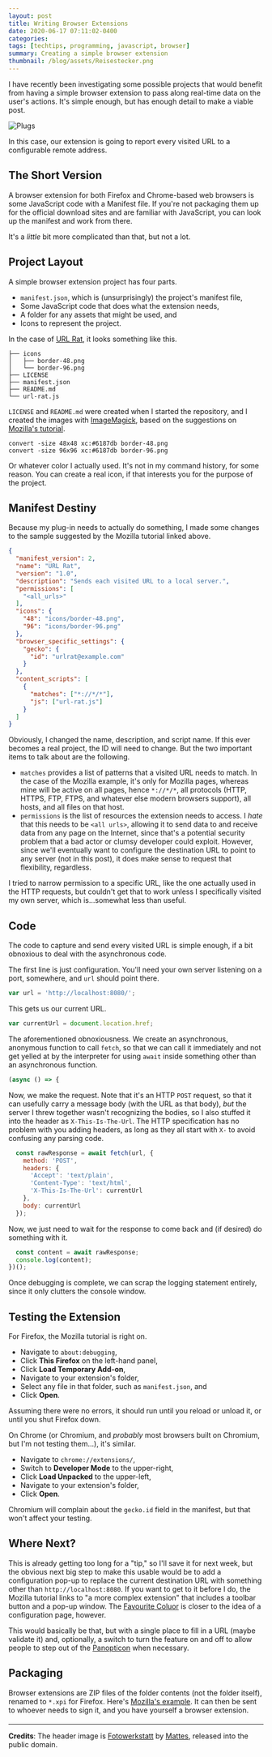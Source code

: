 ```yaml
---
layout: post
title: Writing Browser Extensions
date: 2020-06-17 07:11:02-0400
categories:
tags: [techtips, programming, javascript, browser]
summary: Creating a simple browser extension
thumbnail: /blog/assets/Reisestecker.png
---
```


I have recently been investigating some possible projects that would benefit from having a simple browser extension to pass along real-time data on the user's actions.  It's simple enough, but has enough detail to make a viable post.

![Plugs](/blog/assets/Reisestecker.png "Plugs")

In this case, our extension is going to report every visited URL to a configurable remote address.

## The Short Version

A browser extension for both Firefox and Chrome-based web browsers is some JavaScript code with a Manifest file.  If you're not packaging them up for the official download sites and are familiar with JavaScript, you can look up the manifest and work from there.

It's a *little* bit more complicated than that, but not a lot.

## Project Layout

A simple browser extension project has four parts.

 * `manifest.json`, which is (unsurprisingly) the project's manifest file,
 * Some JavaScript code that does what the extension needs,
 * A folder for any assets that might be used, and
 * Icons to represent the project.

In the case of [URL Rat](https://github.com/jcolag/url-rat), it looks something like this.

```
├── icons
│   ├── border-48.png
│   └── border-96.png
├── LICENSE
├── manifest.json
├── README.md
└── url-rat.js
```

`LICENSE` and `README.md` were created when I started the repository, and I created the images with [ImageMagick](https://imagemagick.org/index.php), based on the suggestions on [Mozilla's tutorial](https://developer.mozilla.org/en-US/docs/Mozilla/Add-ons/WebExtensions/Your_first_WebExtension).

```console
convert -size 48x48 xc:#6187db border-48.png
convert -size 96x96 xc:#6187db border-96.png
```

Or whatever color I actually used.  It's not in my command history, for some reason.  You can create a real icon, if that interests you for the purpose of the project.

## Manifest Destiny

Because my plug-in needs to actually do something, I made some changes to the sample suggested by the Mozilla tutorial linked above.

```json
{
  "manifest_version": 2,
  "name": "URL Rat",
  "version": "1.0",
  "description": "Sends each visited URL to a local server.",
  "permissions": [
    "<all_urls>"
  ],
  "icons": {
    "48": "icons/border-48.png",
    "96": "icons/border-96.png"
  },
  "browser_specific_settings": {
    "gecko": {
      "id": "urlrat@example.com"
    }
  },
  "content_scripts": [
    {
      "matches": ["*://*/*"],
      "js": ["url-rat.js"]
    }
  ]
}
```

Obviously, I changed the name, description, and script name.  If this ever becomes a real project, the ID will need to change.  But the two important items to talk about are the following.

 * `matches` provides a list of patterns that a visited URL needs to match.  In the case of the Mozilla example, it's only for Mozilla pages, whereas mine will be active on all pages, hence `*://*/*`, all protocols (HTTP, HTTPS, FTP, FTPS, and whatever else modern browsers support), all hosts, and all files on that host.
 * `permissions` is the list of resources the extension needs to access.  I *hate* that this needs to be `<all urls>`, allowing it to send data to and receive data from any page on the Internet, since that's a potential security problem that a bad actor or clumsy developer could exploit.  However, since we'll eventually want to configure the destination URL to point to any server (not in this post), it does make sense to request that flexibility, regardless.

I tried to narrow permission to a specific URL, like the one actually used in the HTTP requests, but couldn't get that to work unless I specifically visited my own server, which is...somewhat less than useful.

## Code

The code to capture and send every visited URL is simple enough, if a bit obnoxious to deal with the asynchronous code.

The first line is just configuration.  You'll need your own server listening on a port, somewhere, and `url` should point there.

```javascript
var url = 'http://localhost:8080/';
```

This gets us our current URL.

```javascript
var currentUrl = document.location.href;
```

The aforementioned obnoxiousness.  We create an asynchronous, anonymous function to call `fetch`, so that we can call it immediately and not get yelled at by the interpreter for using `await` inside something other than an asynchronous function.

```javascript
(async () => {
```

Now, we make the request.  Note that it's an HTTP `POST` request, so that it can usefully carry a message body (with the URL as that body), *but* the server I threw together wasn't recognizing the bodies, so I also stuffed it into the header as `X-This-Is-The-Url`.  The HTTP specification has no problem with you adding headers, as long as they all start with `X-` to avoid confusing any parsing code.

```javascript
  const rawResponse = await fetch(url, {
    method: 'POST',
    headers: {
      'Accept': 'text/plain',
      'Content-Type': 'text/html',
      'X-This-Is-The-Url': currentUrl
    },
    body: currentUrl
  });
```

Now, we just need to wait for the response to come back and (if desired) do something with it.

```javascript
  const content = await rawResponse;
  console.log(content);
})();
```

Once debugging is complete, we can scrap the logging statement entirely, since it only clutters the console window.

## Testing the Extension

For Firefox, the Mozilla tutorial is right on.

 * Navigate to `about:debugging`,
 * Click **This Firefox** on the left-hand panel,
 * Click **Load Temporary Add-on**,
 * Navigate to your extension's folder,
 * Select any file in that folder, such as `manifest.json`, and
 * Click **Open**.

Assuming there were no errors, it should run until you reload or unload it, or until you shut Firefox down.

On Chrome (or Chromium, and *probably* most browsers built on Chromium, but I'm not testing them...), it's similar.

 * Navigate to `chrome://extensions/`,
 * Switch to **Developer Mode** to the upper-right,
 * Click **Load Unpacked** to the upper-left,
 * Navigate to your extension's folder,
 * Click **Open**.

Chromium will complain about the `gecko.id` field in the manifest, but that won't affect your testing.

## Where Next?

This is already getting too long for a "tip," so I'll save it for next week, but the obvious next big step to make this usable would be to add a configuration pop-up to replace the current destination URL with something other than `http://localhost:8080`.  If you want to get to it before I do, the Mozilla tutorial links to "a more complex extension" that includes a toolbar button and a pop-up window.  The [Favourite Coluor](https://github.com/mdn/webextensions-examples/tree/master/favourite-colour) is closer to the idea of a configuration page, however.

This would basically be that, but with a single place to fill in a URL (maybe validate it) and, optionally, a switch to turn the feature on and off to allow people to step out of the [Panopticon](https://en.wikipedia.org/wiki/Panopticon) when necessary.

## Packaging

Browser extensions are ZIP files of the folder contents (not the folder itself), renamed to `*.xpi` for Firefox.  Here's [Mozilla's example](https://extensionworkshop.com/documentation/publish/package-your-extension/).  It can then be sent to whoever needs to sign it, and you have yourself a browser extension.

#### <i class="fas fa-laptop-code"></i>

* * *

**Credits**:  The header image is [Fotowerkstatt](https://commons.wikimedia.org/wiki/File:Reisestecker.jpg) by [Mattes](https://commons.wikimedia.org/wiki/User:Mattes), released into the public domain.
